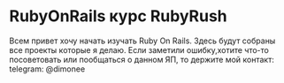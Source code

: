 # RubyOnRails курс RubyRush
Всем привет хочу начать изучать Ruby On Rails.
Здесь будут собраны все проекты которые я делаю.
Если заметили ошибку,хотите что-то посоветовать или пообщаться о данном ЯП, то держите мой контакт:
telegram: @dimonee
